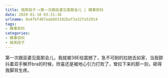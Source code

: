 ```yaml
---
title: 搞笑段子->第一次跟巫婆见面那会儿 | 糗事百科
date: 2020-01-10 03:31:38
urlname: 0a4fbf407aab603182baf3a32fa52914
tags: 
- 糗事百科
categories:
- 糗事百科
- 搞笑段子
---
```

第一次跟巫婆见面那会儿，我就被38E给震撼了，急不可耐的拉她去如家，当我颤抖着双手解开bra的时候，欣喜还是被地心引力打败了，耷拉下来的那一刻，砸得我脚背生疼。


